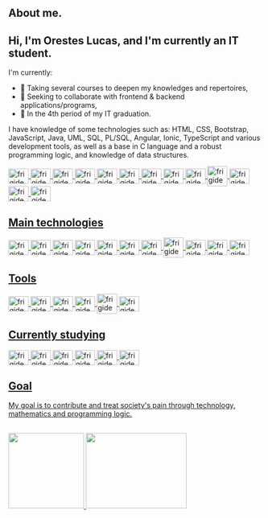 ## About me.

## Hi, I'm Orestes Lucas, and I'm currently an IT student.

  I'm currently:

- 🌱 Taking several courses to deepen my knowledges and repertoires,
- 👯 Seeking to collaborate with frontend & backend applications/programs,
- 📑 In the 4th period of my IT graduation.

I have knowledge of some technologies such as: HTML, CSS, Bootstrap, JavaScript, Java, UML, SQL, PL/SQL, Angular, Ionic, TypeScript and various development tools, as well as a base in C language and a robust programming logic, and knowledge of data structures.

<div align="center">
  <a href="https://github.com/frigidev">
</div>
<div style="display: inline_block">
  <img align="center" alt="frigidev-HTML" height="30" width="40" src="https://cdn.jsdelivr.net/gh/devicons/devicon/icons/html5/html5-original.svg">
  <img align="center" alt="frigidev-CSS" height="30" width="40" src="https://cdn.jsdelivr.net/gh/devicons/devicon/icons/css3/css3-original.svg">
  <img align="center" alt="frigidev-Js" height="30" width="40" src="https://cdn.jsdelivr.net/gh/devicons/devicon/icons/javascript/javascript-original.svg">  
  <img align="center" alt="frigidev-Bootstrap" height="30" width="40" src="https://cdn.jsdelivr.net/gh/devicons/devicon/icons/bootstrap/bootstrap-original.svg">      
  <img align="center" alt="frigidev-C" height="30" width="40" src="https://cdn.jsdelivr.net/gh/devicons/devicon/icons/c/c-original.svg">
  <img align="center" alt="frigidev-Java" height="30" width="40" src="https://cdn.jsdelivr.net/gh/devicons/devicon/icons/java/java-original.svg">
  <img align="center" alt="frigidev-Angular" height="30" width="40" src="https://cdn.jsdelivr.net/gh/devicons/devicon@latest/icons/angular/angular-original.svg">
  <img align="center" alt="frigidev-Ionic" height="30" width="40" src="https://cdn.jsdelivr.net/gh/devicons/devicon@latest/icons/ionic/ionic-original.svg">
  <img align="center" alt="frigidev-TypeScript" height="30" width="40" src="https://cdn.jsdelivr.net/gh/devicons/devicon@latest/icons/typescript/typescript-original.svg">
  <img align="center" alt="frigidev-SQLite" height="40" width="40" src="https://cdn.jsdelivr.net/gh/devicons/devicon@latest/icons/sqlite/sqlite-original-wordmark.svg">
  <img align="center" alt="frigidev-Oracle" height="30" width="40" src="https://cdn.jsdelivr.net/gh/devicons/devicon/icons/oracle/oracle-original.svg">
  <img align="center" alt="frigidev-MySQL" height="30" width="40" src="https://cdn.jsdelivr.net/gh/devicons/devicon/icons/mysql/mysql-original.svg">
  <img align="center" alt="frigidev-Git" height="30" width="40" src="https://cdn.jsdelivr.net/gh/devicons/devicon/icons/git/git-original-wordmark.svg">
</div>
          
##
## Main technologies

<div style="display: inline_block">
  <img align="center" alt="frigidev-HTML" height="30" width="40" src="https://cdn.jsdelivr.net/gh/devicons/devicon/icons/html5/html5-original.svg">
  <img align="center" alt="frigidev-CSS" height="30" width="40" src="https://cdn.jsdelivr.net/gh/devicons/devicon/icons/css3/css3-original.svg">
  <img align="center" alt="frigidev-Js" height="30" width="40" src="https://cdn.jsdelivr.net/gh/devicons/devicon/icons/javascript/javascript-original.svg">  
  <img align="center" alt="frigidev-Java" height="30" width="40" src="https://cdn.jsdelivr.net/gh/devicons/devicon/icons/java/java-original.svg">
  <img align="center" alt="frigidev-Angular" height="30" width="40" src="https://cdn.jsdelivr.net/gh/devicons/devicon@latest/icons/angular/angular-original.svg">
  <img align="center" alt="frigidev-Ionic" height="30" width="40" src="https://cdn.jsdelivr.net/gh/devicons/devicon@latest/icons/ionic/ionic-original.svg">
  <img align="center" alt="frigidev-TypeScript" height="30" width="40" src="https://cdn.jsdelivr.net/gh/devicons/devicon@latest/icons/typescript/typescript-original.svg">
  <img align="center" alt="frigidev-SQLite" height="40" width="40" src="https://cdn.jsdelivr.net/gh/devicons/devicon@latest/icons/sqlite/sqlite-original-wordmark.svg">
  <img align="center" alt="frigidev-Oracle" height="30" width="40" src="https://cdn.jsdelivr.net/gh/devicons/devicon/icons/oracle/oracle-original.svg">
  <img align="center" alt="frigidev-MySQL" height="30" width="40" src="https://cdn.jsdelivr.net/gh/devicons/devicon/icons/mysql/mysql-original.svg">
  <img align="center" alt="frigidev-Git" height="30" width="40" src="https://cdn.jsdelivr.net/gh/devicons/devicon/icons/git/git-original-wordmark.svg">
</div>

## Tools

<div style="display: inline_block">
  <img align="center" alt="frigidev-IntelliJ" height="30" width="40" src="https://cdn.jsdelivr.net/gh/devicons/devicon@latest/icons/intellij/intellij-original.svg">
  <img align="center" alt="frigidev-Eclipse" height="30" width="40" src="https://cdn.jsdelivr.net/gh/devicons/devicon@latest/icons/eclipse/eclipse-original.svg">
  <img align="center" alt="frigidev-VSCode" height="30" width="40" src="https://cdn.jsdelivr.net/gh/devicons/devicon@latest/icons/vscode/vscode-original.svg">
  <img align="center" alt="frigidev-SQLDeveloper" height="30" width="40" src="https://cdn.jsdelivr.net/gh/devicons/devicon@latest/icons/sqldeveloper/sqldeveloper-original.svg">
  <img align="center" alt="frigidev-GitHub" height="40" width="40" src="https://github.com/frigidev/frigidev/assets/116716916/fca193b5-41ee-403c-b29d-13c425db979c">   
  <img align="center" alt="frigidev-Figma" height="30" width="40" src="https://cdn.jsdelivr.net/gh/devicons/devicon@latest/icons/figma/figma-original.svg">
</div>

## Currently studying

<div style="display: inline_block">
  <img align="center" alt="frigidev-Docker" height="30" width="40" src="https://cdn.jsdelivr.net/gh/devicons/devicon@latest/icons/docker/docker-original.svg" />
  <img align="center" alt="frigidev-React" height="30" width="40" src="https://cdn.jsdelivr.net/gh/devicons/devicon@latest/icons/react/react-original.svg" />        
  <img align="center" alt="frigidev-Spring" height="30" width="40" src="https://cdn.jsdelivr.net/gh/devicons/devicon@latest/icons/spring/spring-original.svg" />     
  <img align="center" alt="frigidev-R" height="30" width="40" src="https://cdn.jsdelivr.net/gh/devicons/devicon@latest/icons/r/r-original.svg" />
  <img align="center" alt="frigidev-Python" height="30" width="40" src="https://cdn.jsdelivr.net/gh/devicons/devicon@latest/icons/python/python-original.svg" />
  <img align="center" alt="frigidev-Bootstrap" height="30" width="40" src="https://cdn.jsdelivr.net/gh/devicons/devicon/icons/bootstrap/bootstrap-original.svg">   
</div>

## Goal

My goal is to contribute and treat society's pain through technology, mathematics and programming logic.

##

<div>
  <a href="https://github.com/frigidev">
  <img height="150em" src="https://github-readme-stats.vercel.app/api?username=frigidev&show_icons=true&theme=dark"/>   
  <img height="150em" width ="200em" src="https://github-readme-stats.vercel.app/api/top-langs/?username=frigidev&theme=dark"/>
</div>
